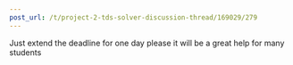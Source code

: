 ```yaml
---
post_url: /t/project-2-tds-solver-discussion-thread/169029/279
---
```

Just extend the deadline for one day please it will be a great help for many students
